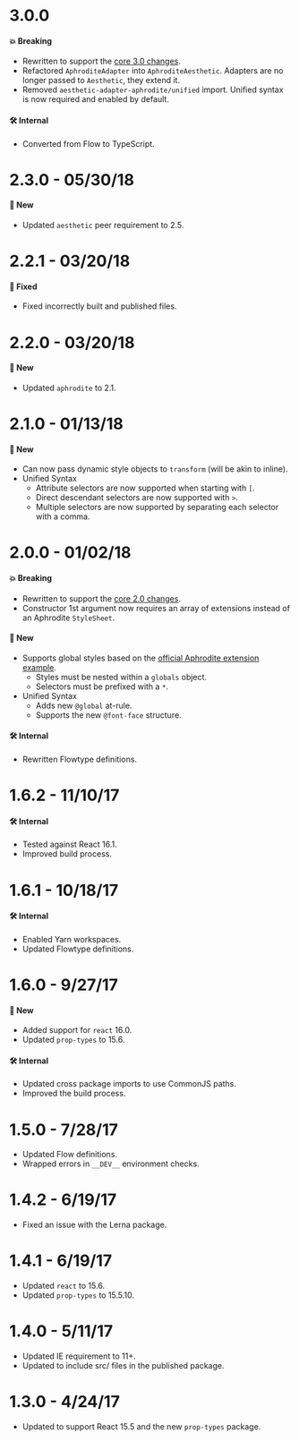 # 3.0.0

#### 💥 Breaking

- Rewritten to support the
  [core 3.0 changes](https://github.com/milesj/aesthetic/blob/master/packages/aesthetic/CHANGELOG.md).
- Refactored `AphroditeAdapter` into `AphroditeAesthetic`. Adapters are no longer passed to
  `Aesthetic`, they extend it.
- Removed `aesthetic-adapter-aphrodite/unified` import. Unified syntax is now required and enabled
  by default.

#### 🛠 Internal

- Converted from Flow to TypeScript.

# 2.3.0 - 05/30/18

#### 🚀 New

- Updated `aesthetic` peer requirement to 2.5.

# 2.2.1 - 03/20/18

#### 🐞 Fixed

- Fixed incorrectly built and published files.

# 2.2.0 - 03/20/18

#### 🚀 New

- Updated `aphrodite` to 2.1.

# 2.1.0 - 01/13/18

#### 🚀 New

- Can now pass dynamic style objects to `transform` (will be akin to inline).
- Unified Syntax
  - Attribute selectors are now supported when starting with `[`.
  - Direct descendant selectors are now supported with `>`.
  - Multiple selectors are now supported by separating each selector with a comma.

# 2.0.0 - 01/02/18

#### 💥 Breaking

- Rewritten to support the
  [core 2.0 changes](https://github.com/milesj/aesthetic/blob/master/packages/aesthetic/CHANGELOG.md).
- Constructor 1st argument now requires an array of extensions instead of an Aphrodite `StyleSheet`.

#### 🚀 New

- Supports global styles based on the
  [official Aphrodite extension example](https://github.com/Khan/aphrodite#creating-extensions).
  - Styles must be nested within a `globals` object.
  - Selectors must be prefixed with a `*`.
- Unified Syntax
  - Adds new `@global` at-rule.
  - Supports the new `@font-face` structure.

#### 🛠 Internal

- Rewritten Flowtype definitions.

# 1.6.2 - 11/10/17

#### 🛠 Internal

- Tested against React 16.1.
- Improved build process.

# 1.6.1 - 10/18/17

#### 🛠 Internal

- Enabled Yarn workspaces.
- Updated Flowtype definitions.

# 1.6.0 - 9/27/17

#### 🚀 New

- Added support for `react` 16.0.
- Updated `prop-types` to 15.6.

#### 🛠 Internal

- Updated cross package imports to use CommonJS paths.
- Improved the build process.

# 1.5.0 - 7/28/17

- Updated Flow definitions.
- Wrapped errors in `__DEV__` environment checks.

# 1.4.2 - 6/19/17

- Fixed an issue with the Lerna package.

# 1.4.1 - 6/19/17

- Updated `react` to 15.6.
- Updated `prop-types` to 15.5.10.

# 1.4.0 - 5/11/17

- Updated IE requirement to 11+.
- Updated to include src/ files in the published package.

# 1.3.0 - 4/24/17

- Updated to support React 15.5 and the new `prop-types` package.
